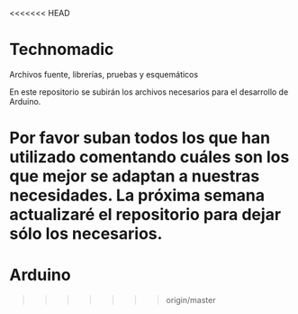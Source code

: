 <<<<<<< HEAD
# Technomadic
Archivos fuente, librerías, pruebas y esquemáticos

En este repositorio se subirán los archivos necesarios para el desarrollo de Arduino. 

Por favor suban todos los que han utilizado comentando cuáles son los que mejor se adaptan a nuestras
necesidades. La próxima semana actualizaré el repositorio para dejar sólo los necesarios.
=======
# Arduino
>>>>>>> origin/master
